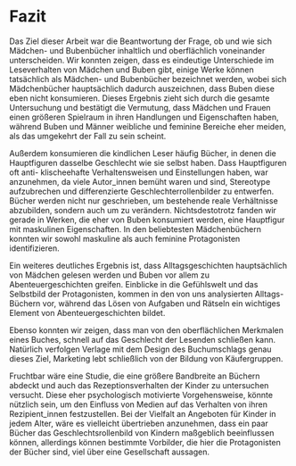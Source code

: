 # Fazit

Das Ziel dieser Arbeit war die Beantwortung der Frage, ob und wie sich Mädchen- und Bubenbücher inhaltlich und oberflächlich voneinander unterscheiden. Wir konnten zeigen, dass es eindeutige Unterschiede im Leseverhalten von Mädchen und Buben gibt, einige Werke können tatsächlich als Mädchen- und Bubenbücher bezeichnet werden, wobei sich Mädchenbücher hauptsächlich dadurch auszeichnen, dass Buben diese eben nicht konsumieren. Dieses Ergebnis zieht sich durch die gesamte Untersuchung und bestätigt die Vermutung, dass Mädchen und Frauen einen größeren Spielraum in ihren Handlungen und Eigenschaften haben, während  Buben und Männer weibliche und feminine Bereiche eher meiden, als das umgekehrt der Fall zu sein scheint.

Außerdem konsumieren die kindlichen Leser häufig Bücher, in denen die Hauptfiguren dasselbe Geschlecht wie sie selbst haben. Dass Hauptfiguren oft anti- klischeehafte Verhaltensweisen und Einstellungen haben, war anzunehmen, da viele Autor_innen bemüht waren und sind, Stereotype aufzubrechen und differenzierte  Geschlechterrollenbilder zu entwerfen. Bücher werden nicht nur geschrieben, um bestehende reale Verhältnisse abzubilden, sondern auch um zu verändern. Nichtsdestotrotz fanden wir gerade in Werken, die eher von Buben konsumiert werden, eine Hauptfigur mit maskulinen Eigenschaften. In den beliebtesten Mädchenbüchern konnten wir sowohl maskuline als auch feminine Protagonisten identifizieren. 

Ein weiteres deutliches Ergebnis ist, dass Alltagsgeschichten hauptsächlich von Mädchen gelesen werden und Buben vor allem zu Abenteuergeschichten greifen. Einblicke in die Gefühlswelt und das Selbstbild der Protagonisten, kommen in den von uns analysierten Alltags-Büchern vor, während das Lösen von Aufgaben und Rätseln ein wichtiges Element von Abenteuergeschichten bildet. 

Ebenso konnten wir zeigen, dass man von den oberflächlichen Merkmalen eines Buches, schnell auf das Geschlecht der Lesenden schließen kann. Natürlich verfolgen Verlage mit dem Design des Buchumschlags genau dieses Ziel, Marketing lebt schließlich von der Bildung von Käufergruppen. 

Fruchtbar wäre eine Studie, die eine größere Bandbreite an Büchern abdeckt und auch das Rezeptionsverhalten der Kinder zu untersuchen versucht. Diese eher psychologisch motivierte Vorgehensweise, könnte nützlich sein, um den Einfluss von Medien auf das Verhalten von ihren Rezipient_innen festzustellen. Bei der Vielfalt an Angeboten für Kinder in jedem Alter, wäre es vielleicht übertrieben anzunehmen, dass ein paar Bücher das Geschlechtsrollenbild von Kindern maßgeblich beeinflussen können, allerdings können bestimmte Vorbilder, die hier die Protagonisten der Bücher sind, viel über eine Gesellschaft aussagen.
